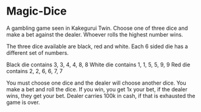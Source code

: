 # Magic-Dice
A gambling game seen in Kakegurui Twin. Choose one of three dice and make a bet against the dealer. Whoever rolls the highest number wins.

The three dice available are black, red and white. Each 6 sided die has a different set of numbers.

Black die contains 3, 3, 4, 4, 8, 8
White die contains 1, 1, 5, 5, 9, 9
Red die contains 2, 2, 6, 6, 7, 7

You must choose one dice and the dealer will choose another dice. 
You make a bet and roll the dice. If you win, you get 1x your bet, if the dealer wins, they get your bet. 
Dealer carries 100k in cash, if that is exhausted the game is over. 

